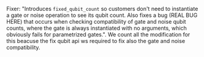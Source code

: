 Fixer: "Introduces `fixed_qubit_count` so customers don't need to instantiate a gate or noise operation to see its qubit count. Also fixes a bug (REAL BUG HERE) that occurs when checking compatibility of gate and noise qubit counts, where the gate is always instantiated with no arguments, which obviously fails for parametrized gates.". We count all the modification for this beacuse the fix qubit api ws required to fix also the gate and noise compatibility.